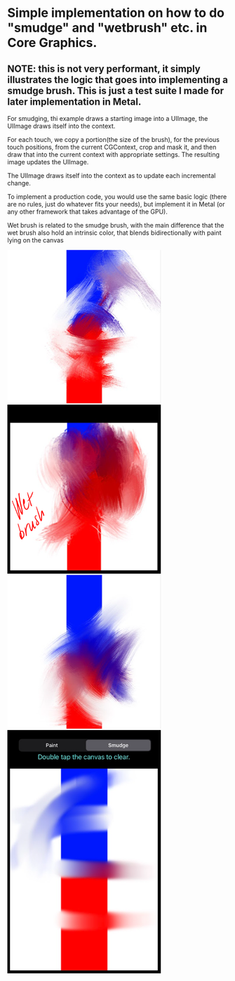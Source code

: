 # Simple implementation on how to do "smudge" and "wetbrush" etc. in Core Graphics.

## NOTE: this is not very performant, it simply illustrates the logic that goes into implementing a smudge brush. This is just a test suite I made for later implementation in Metal.

For smudging, thi example draws a starting image into a UIImage, the UIImage draws itself into the context.

For each touch, we copy a portion(the size of the brush), for the previous touch positions, from the current CGContext, crop and mask it, and then draw that into the current context with appropriate settings. The resulting image updates the UIImage.

The UIImage draws itself into the context as to update each incremental change.

To implement a production code, you would use the same basic logic (there are no rules, just do whatever fits your needs), but implement it in Metal (or any other framework that takes advantage of the GPU).

Wet brush is related to the smudge brush, with the main difference that the wet brush also hold an intrinsic color, that blends bidirectionally with paint lying on the canvas

<img src="images/screenshot3.PNG" width="350"/>
<img src="images/screenshot_wet.PNG" width="350"/>
<img src="images/screenshot4.PNG" width="350"/>
<img src="images/screenshot2.PNG" width="350"/>


